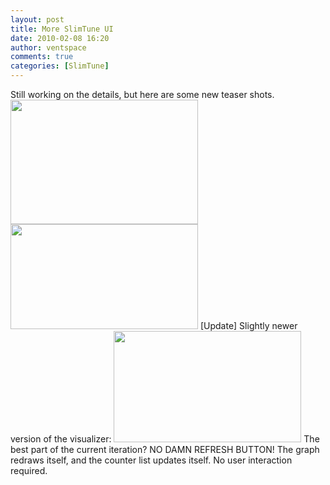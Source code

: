 ```yaml
---
layout: post
title: More SlimTune UI
date: 2010-02-08 16:20
author: ventspace
comments: true
categories: [SlimTune]
---
```

Still working on the details, but here are some new teaser shots.
<a href="http://ventspace.files.wordpress.com/2010/02/020810-perfcounters.png"><img src="http://ventspace.files.wordpress.com/2010/02/020810-perfcounters.png?w=300" alt="" title="Custom Performance Counters" width="300" height="199" class="alignnone size-medium wp-image-504" /></a>
<a href="http://ventspace.files.wordpress.com/2010/02/020810-syscounters.png"><img src="http://ventspace.files.wordpress.com/2010/02/020810-syscounters.png?w=300" alt="" title="System Performance Counters" width="300" height="168" class="alignnone size-medium wp-image-505" /></a>
[Update] Slightly newer version of the visualizer:
<a href="http://ventspace.files.wordpress.com/2010/02/020810-syscounters2.png"><img src="http://ventspace.files.wordpress.com/2010/02/020810-syscounters2.png?w=300" alt="" title="020810-SysCounters2" width="300" height="178" class="alignnone size-medium wp-image-508" /></a>
The best part of the current iteration? NO DAMN REFRESH BUTTON! The graph redraws itself, and the counter list updates itself. No user interaction required.

